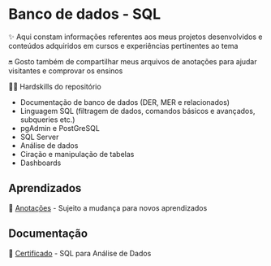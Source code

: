 # Banco de dados - SQL
✨ Aqui constam informações referentes aos meus projetos desenvolvidos e conteúdos adquiridos em cursos e experiências pertinentes ao tema  

🔛 Gosto também de compartilhar meus arquivos de anotações para ajudar visitantes e comprovar os ensinos

🤹🏻 Hardskills do repositório  
* Documentação de banco de dados (DER, MER e relacionados)
* Linguagem SQL (filtragem de dados, comandos básicos e avançados, subqueries etc.)
* pgAdmin e PostGreSQL
* SQL Server
* Análise de dados
* Ciração e manipulação de tabelas
* Dashboards

## Aprendizados

📝 [Anotações](https://1drv.ms/w/s!Aod7i08U7H1kwzpGjvCui4nmC4Jk?e=L3RddK) - Sujeito a mudança para novos aprendizados


## Documentação

📄 [Certificado](https://1drv.ms/b/s!Aod7i08U7H1k2ES3zI5nxu-VJS6o?e=Lc3vUj) - SQL para Análise de Dados
